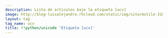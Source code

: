 ```yaml
---
description: Lista de artículos bajo la etiqueta [ucv]
image: http://blog-luisalejandro.rhcloud.com/static/img/site/mstile-310x310.png
layout: tag
tag_name: ucv
title: !!python/unicode 'Etiqueta [ucv]'
---
```

